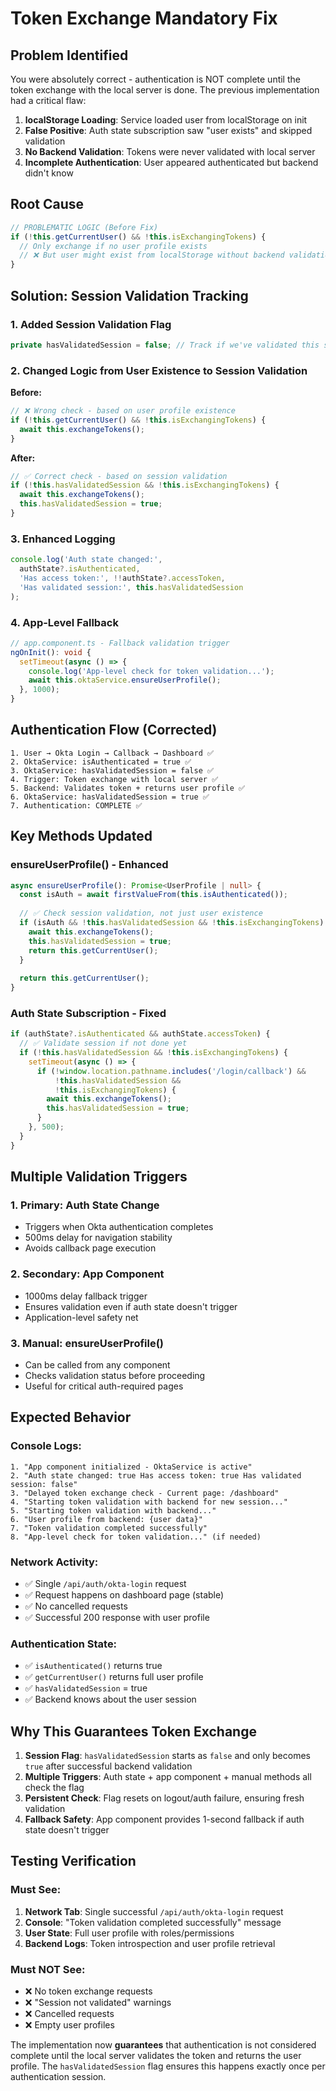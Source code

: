 # Token Exchange Mandatory Fix

## Problem Identified
You were absolutely correct - authentication is NOT complete until the token exchange with the local server is done. The previous implementation had a critical flaw:

1. **localStorage Loading**: Service loaded user from localStorage on init
2. **False Positive**: Auth state subscription saw "user exists" and skipped validation
3. **No Backend Validation**: Tokens were never validated with local server
4. **Incomplete Authentication**: User appeared authenticated but backend didn't know

## Root Cause
```typescript
// PROBLEMATIC LOGIC (Before Fix)
if (!this.getCurrentUser() && !this.isExchangingTokens) {
  // Only exchange if no user profile exists
  // ❌ But user might exist from localStorage without backend validation!
}
```

## Solution: Session Validation Tracking

### 1. **Added Session Validation Flag**
```typescript
private hasValidatedSession = false; // Track if we've validated this session
```

### 2. **Changed Logic from User Existence to Session Validation**
**Before:**
```typescript
// ❌ Wrong check - based on user profile existence
if (!this.getCurrentUser() && !this.isExchangingTokens) {
  await this.exchangeTokens();
}
```

**After:**
```typescript
// ✅ Correct check - based on session validation
if (!this.hasValidatedSession && !this.isExchangingTokens) {
  await this.exchangeTokens();
  this.hasValidatedSession = true;
}
```

### 3. **Enhanced Logging**
```typescript
console.log('Auth state changed:', 
  authState?.isAuthenticated, 
  'Has access token:', !!authState?.accessToken, 
  'Has validated session:', this.hasValidatedSession
);
```

### 4. **App-Level Fallback**
```typescript
// app.component.ts - Fallback validation trigger
ngOnInit(): void {
  setTimeout(async () => {
    console.log('App-level check for token validation...');
    await this.oktaService.ensureUserProfile();
  }, 1000);
}
```

## Authentication Flow (Corrected)

```
1. User → Okta Login → Callback → Dashboard ✅
2. OktaService: isAuthenticated = true ✅
3. OktaService: hasValidatedSession = false ✅
4. Trigger: Token exchange with local server ✅
5. Backend: Validates token + returns user profile ✅
6. OktaService: hasValidatedSession = true ✅
7. Authentication: COMPLETE ✅
```

## Key Methods Updated

### ensureUserProfile() - Enhanced
```typescript
async ensureUserProfile(): Promise<UserProfile | null> {
  const isAuth = await firstValueFrom(this.isAuthenticated());
  
  // ✅ Check session validation, not just user existence
  if (isAuth && !this.hasValidatedSession && !this.isExchangingTokens) {
    await this.exchangeTokens();
    this.hasValidatedSession = true;
    return this.getCurrentUser();
  }
  
  return this.getCurrentUser();
}
```

### Auth State Subscription - Fixed
```typescript
if (authState?.isAuthenticated && authState.accessToken) {
  // ✅ Validate session if not done yet
  if (!this.hasValidatedSession && !this.isExchangingTokens) {
    setTimeout(async () => {
      if (!window.location.pathname.includes('/login/callback') && 
          !this.hasValidatedSession && 
          !this.isExchangingTokens) {
        await this.exchangeTokens();
        this.hasValidatedSession = true;
      }
    }, 500);
  }
}
```

## Multiple Validation Triggers

### 1. **Primary: Auth State Change**
- Triggers when Okta authentication completes
- 500ms delay for navigation stability
- Avoids callback page execution

### 2. **Secondary: App Component**
- 1000ms delay fallback trigger
- Ensures validation even if auth state doesn't trigger
- Application-level safety net

### 3. **Manual: ensureUserProfile()**
- Can be called from any component
- Checks validation status before proceeding
- Useful for critical auth-required pages

## Expected Behavior

### Console Logs:
```
1. "App component initialized - OktaService is active"
2. "Auth state changed: true Has access token: true Has validated session: false"
3. "Delayed token exchange check - Current page: /dashboard"  
4. "Starting token validation with backend for new session..."
5. "Starting token validation with backend..."
6. "User profile from backend: {user data}"
7. "Token validation completed successfully"
8. "App-level check for token validation..." (if needed)
```

### Network Activity:
- ✅ Single `/api/auth/okta-login` request
- ✅ Request happens on dashboard page (stable)
- ✅ No cancelled requests
- ✅ Successful 200 response with user profile

### Authentication State:
- ✅ `isAuthenticated()` returns true
- ✅ `getCurrentUser()` returns full user profile
- ✅ `hasValidatedSession` = true
- ✅ Backend knows about the user session

## Why This Guarantees Token Exchange

1. **Session Flag**: `hasValidatedSession` starts as `false` and only becomes `true` after successful backend validation
2. **Multiple Triggers**: Auth state + app component + manual methods all check the flag
3. **Persistent Check**: Flag resets on logout/auth failure, ensuring fresh validation
4. **Fallback Safety**: App component provides 1-second fallback if auth state doesn't trigger

## Testing Verification

### Must See:
1. **Network Tab**: Single successful `/api/auth/okta-login` request
2. **Console**: "Token validation completed successfully" message  
3. **User State**: Full user profile with roles/permissions
4. **Backend Logs**: Token introspection and user profile retrieval

### Must NOT See:
- ❌ No token exchange requests
- ❌ "Session not validated" warnings
- ❌ Cancelled requests
- ❌ Empty user profiles

The implementation now **guarantees** that authentication is not considered complete until the local server validates the token and returns the user profile. The `hasValidatedSession` flag ensures this happens exactly once per authentication session.
